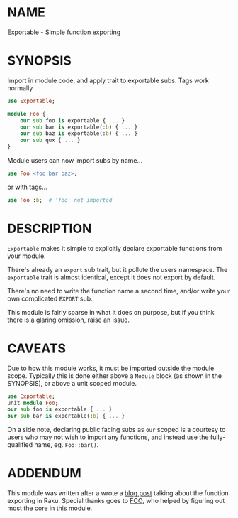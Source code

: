 NAME
====

Exportable - Simple function exporting

SYNOPSIS
========

Import in module code, and apply trait to exportable subs. Tags work normally

```raku
use Exportable;

module Foo {
    our sub foo is exportable { ... }
    our sub bar is exportable(:b) { ... }
    our sub baz is exportable(:b) { ... }
    our sub qux { ... }
}
```

Module users can now import subs by name...

```raku
use Foo <foo bar baz>;
```

or with tags...

```raku
use Foo :b;  # 'foo' not imported
```

DESCRIPTION
===========

`Exportable` makes it simple to explicitly declare exportable functions from your module.

There's already an `export` sub trait, but it pollute the users namespace. The `exportable` trait is almost identical, except it does not export by default.

There's no need to write the function name a second time, and/or write your own complicated `EXPORT` sub.

This module is fairly sparse in what it does on purpose, but if you think there is a glaring omission, raise an issue.

CAVEATS
=======

Due to how this module works, it must be imported outside the module scope. Typically this is done either above a `Module` block (as shown in the SYNOPSIS), or above a unit scoped module.

```raku
use Exportable;
unit module Foo;
our sub foo is exportable { ... }
our sub bar is exportable(:b) { ... }
```
On a side note, declaring public facing subs as `our` scoped is a courtesy to users who may not wish to import any functions, and instead use the fully-qualified name, eg. `Foo::bar()`.

ADDENDUM
========

This module was written after a wrote a [blog post](https://0racle.info/articles/exportation_exploration) talking about the function exporting in Raku. Special thanks goes to [FCO](https://github.com/FCO), who helped by figuring out most the core in this module.

